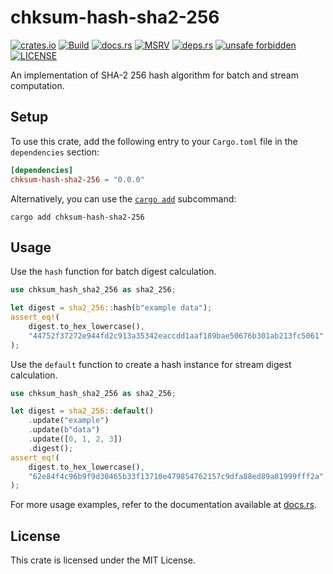 # chksum-hash-sha2-256

[![crates.io](https://img.shields.io/crates/v/chksum-hash-sha2-256?style=flat-square&logo=rust "crates.io")](https://crates.io/crates/chksum-hash-sha2-256)
[![Build](https://img.shields.io/github/actions/workflow/status/chksum-rs/hash-sha2-256/rust.yml?branch=master&style=flat-square&logo=github "Build")](https://github.com/chksum-rs/hash-sha2-256/actions/workflows/rust.yml)
[![docs.rs](https://img.shields.io/docsrs/chksum-hash-sha2-256?style=flat-square&logo=docsdotrs "docs.rs")](https://docs.rs/chksum-hash-sha2-256/)
[![MSRV](https://img.shields.io/badge/MSRV-1.63.0-informational?style=flat-square "MSRV")](https://github.com/chksum-rs/hash-sha2-256/blob/master/Cargo.toml)
[![deps.rs](https://deps.rs/crate/chksum-hash-sha2-256/0.0.0/status.svg?style=flat-square "deps.rs")](https://deps.rs/crate/chksum-hash-sha2-256/0.0.0)
[![unsafe forbidden](https://img.shields.io/badge/unsafe-forbidden-success.svg?style=flat-square "unsafe forbidden")](https://github.com/rust-secure-code/safety-dance)
[![LICENSE](https://img.shields.io/github/license/chksum-rs/hash-sha2-256?style=flat-square "LICENSE")](https://github.com/chksum-rs/hash-sha2-256/blob/master/LICENSE)

An implementation of SHA-2 256 hash algorithm for batch and stream computation.

## Setup

To use this crate, add the following entry to your `Cargo.toml` file in the `dependencies` section:

```toml
[dependencies]
chksum-hash-sha2-256 = "0.0.0"
```

Alternatively, you can use the [`cargo add`](https://doc.rust-lang.org/cargo/commands/cargo-add.html) subcommand:

```shell
cargo add chksum-hash-sha2-256
```

## Usage

Use the `hash` function for batch digest calculation.

```rust
use chksum_hash_sha2_256 as sha2_256;

let digest = sha2_256::hash(b"example data");
assert_eq!(
    digest.to_hex_lowercase(),
    "44752f37272e944fd2c913a35342eaccdd1aaf189bae50676b301ab213fc5061"
);
```

Use the `default` function to create a hash instance for stream digest calculation.

```rust
use chksum_hash_sha2_256 as sha2_256;

let digest = sha2_256::default()
    .update("example")
    .update(b"data")
    .update([0, 1, 2, 3])
    .digest();
assert_eq!(
    digest.to_hex_lowercase(),
    "62e84f4c96b9f9d30465b33f13710e479854762157c9dfa88ed89a01999fff2a"
);
```

For more usage examples, refer to the documentation available at [docs.rs](https://docs.rs/chksum-hash-sha2-256/).

## License

This crate is licensed under the MIT License.
